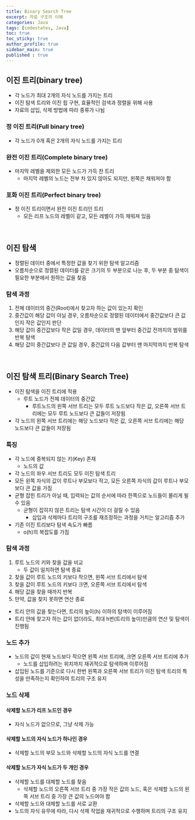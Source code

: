 ```yaml
---
title: Binary Search Tree
excerpt: 자료 구조의 이해
categories: Java
tags: [codestates, Java]
toc: true
toc_sticky: true
author_profile: true
sidebar_main: true
published : true
---
```


## 이진 트리(binary tree) 
- 각 노드가 최대 2개의 자식 노드를 가지는 트리
- 이진 탐색 트리와 이진 힙 구현, 효율적인 검색과 정렬을 위해 사용
- 자료의 삽입, 삭제 방법에 따라 종류가 나뉨

### 정 이진 트리(Full binary tree) 
- 각 노드가 0개 혹은 2개의 자식 노드를 가지는 트리

### 완전 이진 트리(Complete binary tree)
- 마지막 레벨을 제외한 모든 노드가 가득 찬 트리
  - 마지막 레벨의 노드는 전부 차 있지 않아도 되지만, 왼쪽은 채워져야 함

### 포화 이진 트리(Perfect binary tree)
- 정 이진 트리이면서 완전 이진 트리인 트리
  - 모든 리프 노드의 레벨이 같고, 모든 레벨이 가득 채워져 있음

<br>

## 이진 탐색
- 정렬된 데이터 중에서 특정한 값을 찾기 위한 탐색 알고리즘
- 오름차순으로 정렬된 데이터를 같은 크기의 두 부분으로 나눈 후, 두 부분 중 탐색이 필요한 부분에서 원하는 값을 찾음

### 탐색 과정
1. 전체 데이터의 중간(Root)에서 찾고자 하는 값이 있는지 확인
2. 중간값이 해당 값이 아닐 경우, 오름차순으로 정렬된 데이터에서 중간값보다 큰 값인지 작은 값인지 판단
3. 해당 값이 중간값보다 작은 값일 경우, 데이터의 맨 앞부터 중간값 전까지의 범위를 반복 탐색
4. 해당 값이 중간값보다 큰 값일 경우, 중간값의 다음 값부터 맨 마지막까지 반복 탐색

<br>

## 이진 탐색 트리(Binary Search Tree)
- 이진 탐색을 이진 트리에 적용
  - 루트 노드가 전체 데이터의 중간값
    - 루트노드의 왼쪽 서브 트리는 모두 루트 노드보다 작은 값, 오른쪽 서브 트리에는 모두 루트 노드보다 큰 값들이 저장됨
- 각 노드의 왼쪽 서브 트리에는 해당 노드보다 작은 값, 오른쪽 서브 트리에는 해당 노드보다 큰 값들이 저장됨
  
### 특징
- 각 노드에 중복되지 않는 키(Key) 존재
  - 노드의 값
- 각 노드의 좌우 서브 트리도 모두 이진 탐색 트리
- 모든 왼쪽 자식의 값이 루트나 부모보다 작고, 모든 오른쪽 자식의 값이 루트나 부모보다 큰 값을 가짐
- 균형 잡힌 트리가 아닐 때, 입력되는 값의 순서에 따라 한쪽으로 노드들이 몰리게 될 수 있음
  - 균형이 잡히지 않은 트리는 탐색 시간이 더 걸릴 수 있음
    - 삽입과 삭제마다 트리의 구조를 재조정하는 과정을 거치는 알고리즘 추가 
- 기존 이진 트리보다 탐색 속도가 빠름
  - o(h)의 복잡도를 가짐

### 탐색 과정
1. 루트 노드의 키와 찾을 값을 비교
    - 두 값이 일치하면 탐색 종료
2. 찾을 값이 루트 노드의 키보다 작으면, 왼쪽 서브 트리에서 탐색
3. 찾을 값이 루트 노드의 키보다 크면, 오른쪽 서브 트리에서 탐색
4. 해당 값을 찾을 때까지 반복 
5. 만약, 값을 찾지 못하면 연산 종료

- 트리 안의 값을 찾는다면, 트리의 높이(h) 이하의 탐색이 이루어짐
- 트리 안에 찾고자 하는 값이 없더라도, 최대 h번(트리의 높이)만큼의 연산 및 탐색이 진행됨

### 노드 추가
- 노드의 값이 현재 노드보다 작으면 왼쪽 서브 트리에, 크면 오른쪽 서브 트리에 추가
  - 노드를 삽입하려는 위치까지 재귀적으로 탐색하며 이루어짐
- 삽입된 노드를 기준으로 다시 한번 왼쪽과 오른쪽 서브 트리가 이진 탐색 트리의 특성을 만족하는지 확인하여 트리의 구조 유지


### 노드 삭제

#### 삭제할 노드가 리프 노드인 경우
- 자식 노드가 없으므로, 그냥 삭제 가능

#### 삭제할 노드의 자식 노드가 하나인 경우
- 삭제할 노드의 부모 노드와 삭제할 노드의 자식 노드를 연결

#### 삭제할 노드가 자식 노드가 두 개인 경우
- 삭제할 노드를 대체할 노드를 찾음
    - 삭제할 노드의 오른쪽 서브 트리 중 가장 작은 값의 노드, 혹은 삭제할 노드의 왼쪽 서브 트리 중 가장 큰 값의 노드여야 함
- 삭제할 노드와 대체할 노드를 서로 교환
- 노드의 자식 유무에 따라, 다시 삭제 작업을 재귀적으로 수행하며 트리의 구조 유지


